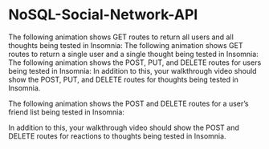 # NoSQL-Social-Network-API

<!-- AS A social media startup
I WANT an API for my social network that uses a NoSQL database
SO THAT my website can handle large amounts of unstructured data
Acceptance Criteria
GIVEN a social network API
WHEN I enter the command to invoke the application
THEN my server is started and the Mongoose models are synced to the MongoDB database
WHEN I open API GET routes in Insomnia for users and thoughts
THEN the data for each of these routes is displayed in a formatted JSON
WHEN I test API POST, PUT, and DELETE routes in Insomnia
THEN I am able to successfully create, update, and delete users and thoughts in my database
WHEN I test API POST and DELETE routes in Insomnia
THEN I am able to successfully create and delete reactions to thoughts and add and remove friends to a user’s friend list -->

The following animation shows GET routes to return all users and all thoughts being tested in Insomnia:
The following animation shows GET routes to return a single user and a single thought being tested in Insomnia:
The following animation shows the POST, PUT, and DELETE routes for users being tested in Insomnia:
In addition to this, your walkthrough video should show the POST, PUT, and DELETE routes for thoughts being tested in Insomnia.

The following animation shows the POST and DELETE routes for a user’s friend list being tested in Insomnia:

In addition to this, your walkthrough video should show the POST and DELETE routes for reactions to thoughts being tested in Insomnia.


